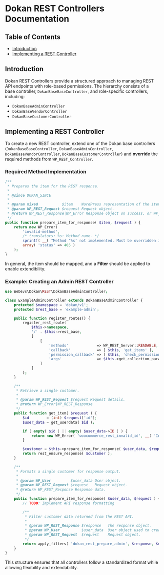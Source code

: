# Dokan REST Controllers Documentation

## Table of Contents
- [Introduction](#introduction)
- [Implementing a REST Controller](#implementing-a-rest-controller)

## Introduction
Dokan REST Controllers provide a structured approach to managing REST API endpoints with role-based permissions. The hierarchy consists of a base controller, `DokanBaseBaseController`, and role-specific controllers, including:
- `DokanBaseAdminController`
- `DokanBaseVendorController`
- `DokanBaseCustomerController`

## Implementing a REST Controller

To create a new REST controller, extend one of the Dokan base controllers (`DokanBaseBaseController`, `DokanBaseAdminController`, `DokanBaseVendorController`, `DokanBaseCustomerController`) and **override** the required methods from `WP_REST_Controller`.

### Required Method Implementation

```php
/**
 * Prepares the item for the REST response.
 *
 * @since DOKAN_SINCE
 *
 * @param mixed           $item    WordPress representation of the item.
 * @param WP_REST_Request $request Request object.
 * @return WP_REST_Response|WP_Error Response object on success, or WP_Error object on failure.
 */
public function prepare_item_for_response( $item, $request ) {
    return new WP_Error(
        'invalid-method',
        /* translators: %s: Method name. */
        sprintf( __( "Method '%s' not implemented. Must be overridden in subclass." ), __METHOD__ ),
        array( 'status' => 405 )
    );
}
```

In general, the item should be mapped, and a **Filter** should be applied to enable extendibility.

### Example: Creating an Admin REST Controller

```php
use WeDevs\Dokan\REST\DokanBaseAdminController;

class ExampleAdminController extends DokanBaseAdminController {
    protected $namespace = 'dokan/v1';
    protected $rest_base = 'example-admin';

    public function register_routes() {
        register_rest_route(
            $this->namespace,
            '/' . $this->rest_base,
            [
                [
                    'methods'             => WP_REST_Server::READABLE,
                    'callback'            => [ $this, 'get_items' ],
                    'permission_callback' => [ $this, 'check_permission' ],
                    'args'                => $this->get_collection_params(),
                ]
            ]
        );
    }

    /**
     * Retrieve a single customer.
     *
     * @param WP_REST_Request $request Request details.
     * @return WP_Error|WP_REST_Response
     */
    public function get_item( $request ) {
        $id        = (int) $request['id'];
        $user_data = get_userdata( $id );

        if ( empty( $id ) || empty( $user_data->ID ) ) {
            return new WP_Error( 'woocommerce_rest_invalid_id', __( 'Invalid resource ID.', 'woocommerce' ), array( 'status' => 404 ) );
        }

        $customer = $this->prepare_item_for_response( $user_data, $request );
        return rest_ensure_response( $customer );
    }

    /**
     * Formats a single customer for response output.
     *
     * @param WP_User         $user_data User object.
     * @param WP_REST_Request $request   Request object.
     * @return WP_REST_Response Response data.
     */
    public function prepare_item_for_response( $user_data, $request ) {
        // TODO: Implement API response formatting

        /**
         * Filter customer data returned from the REST API.
         *
         * @param WP_REST_Response $response   The response object.
         * @param WP_User          $user_data  User object used to create response.
         * @param WP_REST_Request  $request    Request object.
         */
        return apply_filters( 'dokan_rest_prepare_admin', $response, $user_data, $request );
    }
}
```

This structure ensures that all controllers follow a standardized format while allowing flexibility and extendability.

